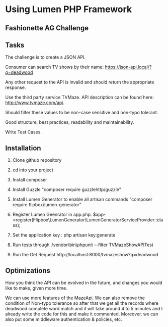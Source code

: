 # Using Lumen PHP Framework
## Fashionette AG Challenge
## Tasks

The challenge is to create a JSON API.

Consumer can search TV shows by their name: https://json-api.local/?q=deadwood

Any other request to the API is invalid and should return the appropriate response.

Use the third party service TVMaze. API description can be found here: http://www.tvmaze.com/api.

Should filter these values to be non-case sensitive and non-typo tolerant.

Good structure, best practices, readability and maintainability.

Write Test Cases.


## Installation
1. Clone github repository

2. cd into your project

3. Install composer

4. Install Guzzle "composer require guzzlehttp/guzzle"

4. Install Lumen Generator to enable all artisan commands "composer require flipbox/lumen-generator"

5. Register Lumen Geenrator in app.php. $app->register(Flipbox\LumenGenerator\LumenGeneratorServiceProvider::class);

6. Set the application key : php artisan key:generate

7. Run tests through .\vendor\bin\phpunit --filter TVMazeShowAPITest

8. Run the Get Request http://localhost:8000/tvmazeshow?q=deadwood

## Optimizations
How you think the API can be evolved in the future, and changes you would like to make, given more time.

We can use more features of the MazeApi. We can also remove the condition of Non-typo tolerance so after that we get all the records where deadwood complete word match and it will take around 4 to 5 minutes and I already write the code for this and make it commented. 
Moreover, we can also put some middleware authentication & policies, etc. 


